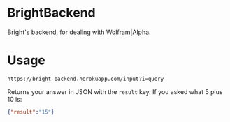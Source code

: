 # BrightBackend
Bright's backend, for dealing with Wolfram|Alpha.

Usage
====

```
https://bright-backend.herokuapp.com/input?i=query
```

Returns your answer in JSON with the `result` key. If you asked what
5 plus 10 is:

```json
{"result":"15"}
```
